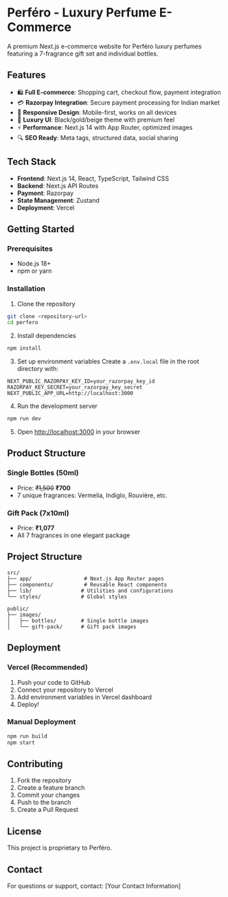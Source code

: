 # Perféro - Luxury Perfume E-Commerce

A premium Next.js e-commerce website for Perféro luxury perfumes featuring a 7-fragrance gift set and individual bottles.

## Features

- 🛍️ **Full E-commerce**: Shopping cart, checkout flow, payment integration
- 💳 **Razorpay Integration**: Secure payment processing for Indian market
- 📱 **Responsive Design**: Mobile-first, works on all devices
- 🎨 **Luxury UI**: Black/gold/beige theme with premium feel
- ⚡ **Performance**: Next.js 14 with App Router, optimized images
- 🔍 **SEO Ready**: Meta tags, structured data, social sharing

## Tech Stack

- **Frontend**: Next.js 14, React, TypeScript, Tailwind CSS
- **Backend**: Next.js API Routes
- **Payment**: Razorpay
- **State Management**: Zustand
- **Deployment**: Vercel

## Getting Started

### Prerequisites

- Node.js 18+
- npm or yarn

### Installation

1. Clone the repository

```bash
git clone <repository-url>
cd perfero
```

2. Install dependencies

```bash
npm install
```

3. Set up environment variables
   Create a `.env.local` file in the root directory with:

```env
NEXT_PUBLIC_RAZORPAY_KEY_ID=your_razorpay_key_id
RAZORPAY_KEY_SECRET=your_razorpay_key_secret
NEXT_PUBLIC_APP_URL=http://localhost:3000
```

4. Run the development server

```bash
npm run dev
```

5. Open [http://localhost:3000](http://localhost:3000) in your browser

## Product Structure

### Single Bottles (50ml)

- Price: ~~₹1,500~~ **₹700**
- 7 unique fragrances: Vermelia, Indiglo, Rouvière, etc.

### Gift Pack (7x10ml)

- Price: **₹1,077**
- All 7 fragrances in one elegant package

## Project Structure

```
src/
├── app/                 # Next.js App Router pages
├── components/          # Reusable React components
├── lib/                # Utilities and configurations
└── styles/             # Global styles

public/
├── images/
│   ├── bottles/        # Single bottle images
│   └── gift-pack/      # Gift pack images
```

## Deployment

### Vercel (Recommended)

1. Push your code to GitHub
2. Connect your repository to Vercel
3. Add environment variables in Vercel dashboard
4. Deploy!

### Manual Deployment

```bash
npm run build
npm start
```

## Contributing

1. Fork the repository
2. Create a feature branch
3. Commit your changes
4. Push to the branch
5. Create a Pull Request

## License

This project is proprietary to Perféro.

## Contact

For questions or support, contact: [Your Contact Information]
